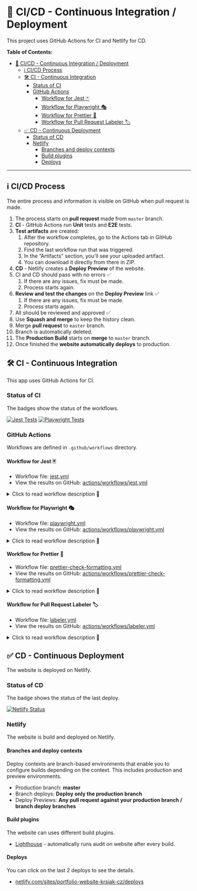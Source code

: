 # 🚀 CI/CD - Continuous Integration / Deployment

This project uses GitHub Actions for CI and Netlify for CD.

**Table of Contents:**

- [🚀 CI/CD - Continuous Integration / Deployment](#-cicd---continuous-integration--deployment)
  - [ℹ️ CI/CD Process](#ℹ️-cicd-process)
  - [🛠️ CI - Continuous Integration](#️-ci---continuous-integration)
    - [Status of CI](#status-of-ci)
    - [GitHub Actions](#github-actions)
      - [Workflow for Jest 🃏](#workflow-for-jest-)
      - [Workflow for Playwright 🎭](#workflow-for-playwright-)
      - [Workflow for Prettier 🎨](#workflow-for-prettier-)
      - [Workflow for Pull Request Labeler 🏷️](#workflow-for-pull-request-labeler-️)
  - [✅ CD - Continuous Deployment](#-cd---continuous-deployment)
    - [Status of CD](#status-of-cd)
    - [Netlify](#netlify)
      - [Branches and deploy contexts](#branches-and-deploy-contexts)
      - [Build plugins](#build-plugins)
      - [Deploys](#deploys)

---

## ℹ️ CI/CD Process

The entire process and information is visible on GitHub when pull request is made.

1. The process starts on **pull request** made from `master` branch.
2. **CI** - GitHub Actions run **Unit** tests and **E2E** tests.
3. **Test artifacts** are created:
   1. After the workflow completes, go to the Actions tab in GitHub repository.
   2. Find the last workflow run that was triggered.
   3. In the “Artifacts” section, you’ll see your uploaded artifact.
   4. You can download it directly from there in ZIP.
4. **CD** - Netlify creates a **Deploy Preview** of the website.
5. CI and CD should pass with no errors ✅
   1. If there are any issues, fix must be made.
   2. Process starts again.
6. **Review and test the changes** on the **Deploy Preview** link ✅
   1. If there are any issues, fix must be made.
   2. Process starts again.
7. All should be reviewed and approved ✅
8. Use **Squash and merge** to keep the history clean.
9. Merge **pull request** to `master` branch.
10. Branch is automatically deleted.
11. The **Production Build** starts on **merge** to `master` branch.
12. Once finished the **website automatically deploys** to production.

## 🛠️ CI - Continuous Integration

This app uses GitHub Actions for CI.

### Status of CI

The badges show the status of the workflows.

[![Jest Tests](https://github.com/krsiakdaniel/portfolio-website-krsiak-cz/actions/workflows/jest.yml/badge.svg)](https://github.com/krsiakdaniel/portfolio-website-krsiak-cz/actions/workflows/jest.yml) [![Playwright Tests](https://github.com/krsiakdaniel/portfolio-website-krsiak-cz/actions/workflows/playwright.yml/badge.svg)](https://github.com/krsiakdaniel/portfolio-website-krsiak-cz/actions/workflows/playwright.yml)

### GitHub Actions

Workflows are defined in `.github/workflows` directory.

#### Workflow for Jest 🃏

- Workflow file: [jest.yml](.github/workflows/jest.yml)
- View the results on GitHub: [actions/workflows/jest.yml](https://github.com/krsiakdaniel/portfolio-website-krsiak-cz/actions/workflows/jest.yml)

<details>
<summary>Click to read workflow description 👀</summary>

---

This workflow is triggered:

- When a pull request is opened against the `master` branch.
- The workflow consists of a single job named `run-tests-jest`.
- The job is executed on the latest version of Ubuntu.

The `run-tests-jest` job follows these steps:

1. Checkout the repository using the `actions/checkout@v4` action.
2. Setup Node.js environment using the `actions/setup-node@v4` action with Node.js version 18.
3. It installs the dependencies of your project using `npm ci`. This command is similar to `npm install`, but it's designed to be used in automated environments such as this one.
4. Run JEST tests using `npm test`.
5. Upload the test report as an artifact:
   - Using the `actions/upload-artifact@v4` action.
   - This step is always executed regardless of the success or failure of previous steps.
   - The artifact is named `jest-report`
   - It is located at path `jest-report/`
   - It is retained for 7 days.

</details>

#### Workflow for Playwright 🎭

- Workflow file: [playwright.yml](.github/workflows/playwright.yml)
- View the results on GitHub: [actions/workflows/playwright.yml](https://github.com/krsiakdaniel/portfolio-website-krsiak-cz/actions/workflows/playwright.yml)

<details>
<summary>Click to read workflow description 👀</summary>

---

This workflow is triggered:

- When a pull request is opened against the `master` branch.
- The workflow consists of a single job named `run-tests-playwright`.
- The job is executed on the latest version of Ubuntu.

The `run-tests-playwright` job follows these steps:

1. Checkout the repository using the `actions/checkout@v4` action.
2. Setup Node.js environment using the `actions/setup-node@v4` action with Node.js version 18.
3. It installs the dependencies of your project using `npm ci`. This command is similar to `npm install`, but it's designed to be used in automated environments such as this one.
4. Install Playwright browsers using `npx playwright install --with-deps`.
5. Run Playwright tests using `npx playwright test`.
6. Upload the test report as an artifact:
   - Using the `actions/upload-artifact@v4` action.
   - This step is always executed regardless of the success or failure of previous steps.
   - The artifact is named `playwright-report`
   - It is located at path `playwright-report/`
   - It is retained for 7 days.

</details>

#### Workflow for Prettier 🎨

- Workflow file: [prettier-check-formatting.yml](.github/workflows/prettier-check-formatting.yml)
- View the results on GitHub: [actions/workflows/prettier-check-formatting.yml](https://github.com/krsiakdaniel/portfolio-website-krsiak-cz/actions/workflows/prettier-check-formatting.yml)

<details>
<summary>Click to read workflow description 👀</summary>

---

This workflow is triggered:

- When a pull request is opened against the `master` branch.
- The workflow consists of a single job named `run-prettier`.
- The job is executed on the latest version of Ubuntu.

The `run-prettier` job follows these steps:

1. Checkout the repository using the `actions/checkout@v4` action.
2. Setup Node.js environment using the `actions/setup-node@v4` action with Node.js version 20.
3. It installs the dependencies of your project using `npm ci`. This command is similar to `npm install`, but it's designed to be used in automated environments such as this one.
4. Run Prettier check using `npm run prettier:check`.

</details>

#### Workflow for Pull Request Labeler 🏷️

- Workflow file: [labeler.yml](.github/workflows/labeler.yml)
- View the results on GitHub: [actions/workflows/labeler.yml](https://github.com/krsiakdaniel/portfolio-website-krsiak-cz/actions/workflows/labeler.yml)

<details>
<summary>Click to read workflow description 👀</summary>

---

This workflow is triggered:

- When a pull request is opened against the `master` branch.

The `labeler` job follows these steps:

1. Checkout the repository using the `actions/checkout@v4` action.
2. Apply labels to the pull request using the `actions/labeler@v5` action with the configuration specified in `.github/labeler.yml`.

</details>

## ✅ CD - Continuous Deployment

The website is deployed on Netlify.

### Status of CD

The badge shows the status of the last deploy.

[![Netlify Status](https://api.netlify.com/api/v1/badges/eb322254-0169-4941-9416-3806b0bd5be6/deploy-status)](https://app.netlify.com/sites/portfolio-website-krsiak-cz/deploys)

### Netlify

The website is build and deployed on Netlify.

#### Branches and deploy contexts

Deploy contexts are branch-based environments that enable you to configure builds depending on the context. This includes production and preview environments.

- Production branch: **master**
- Branch deploys: **Deploy only the production branch**
- Deploy Previews: **Any pull request against your production branch / branch deploy branches**

#### Build plugins

The website can uses different build plugins.

- [Lighthouse](https://developer.chrome.com/docs/lighthouse/overview) - automatically runs audit on website after every build.

#### Deploys

You can click on the last 2 deploys to see the details.

- [netlify.com/sites/portfolio-website-krsiak-cz/deploys](https://app.netlify.com/sites/portfolio-website-krsiak-cz/deploys)
